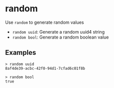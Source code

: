 # random

Use `random` to generate random values

* `random uuid`: Generate a random uuid4 string
* `random bool`: Generate a random boolean value

## Examples

```shell
> random uuid
8af4de39-acbc-42f0-94d1-7cfad6c01f8b
```

```shell
> random bool
true
```
